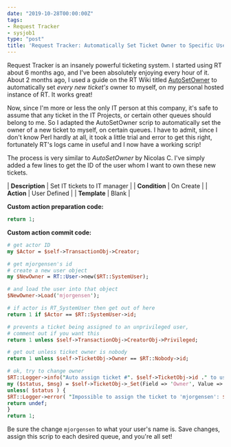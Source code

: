 ```yaml
---
date: "2019-10-28T00:00:00Z"
tags:
- Request Tracker
- sysjob1
type: "post"
title: 'Request Tracker: Automatically Set Ticket Owner to Specific User'
---
```


Request Tracker is an insanely powerful ticketing system. I started
using RT about 6 months ago, and I've been absolutely enjoying every
hour of it. About 2 months ago, I used a guide on the RT Wiki titled
[AutoSetOwner](https://rt-wiki.bestpractical.com/wiki/AutoSetOwner) to
automatically set *every new ticket's* owner to myself, on my personal
hosted instance of RT. It works great!

Now, since I'm more or less the only IT person at this company, it's
safe to assume that any ticket in the IT Projects, or certain other
queues should belong to me. So I adapted the AutoSetOwner scrip to
automatically set the owner of a new ticket to myself, on certain
queues. I have to admit, since I don't know Perl hardly at all, it took
a little trial and error to get this right, fortunately RT's logs came
in useful and I now have a working scrip!

The process is very similar to *AutoSetOwner* by Nicolas C. I've simply
added a few lines to get the ID of the user whom I want to own these new
tickets.

| **Description** | Set IT tickets to IT manager |
| **Condition**   | On Create                    |
| **Action**      | User Defined                 |
| **Template**    | Blank                        |

**Custom action preparation code:**

```perl
return 1;
```

**Custom action commit code:**

```perl
# get actor ID
my $Actor = $self->TransactionObj->Creator;

# get mjorgensen's id
# create a new user object
my $NewOwner = RT::User->new($RT::SystemUser);

# and load the user into that object
$NewOwner->Load('mjorgensen');

# if actor is RT_SystemUser then get out of here
return 1 if $Actor == $RT::SystemUser->id;

# prevents a ticket being assigned to an unprivileged user,
# comment out if you want this
return 1 unless $self->TransactionObj->CreatorObj->Privileged;

# get out unless ticket owner is nobody
return 1 unless $self->TicketObj->Owner == $RT::Nobody->id;

# ok, try to change owner
$RT::Logger->info("Auto assign ticket #". $self->TicketObj->id ." to user #". $NewOwner->id );
my ($status, $msg) = $self->TicketObj->_Set(Field => 'Owner', Value => $NewOwner->id, RecordTransaction => 0);
unless( $status ) {
$RT::Logger->error( "Impossible to assign the ticket to 'mjorgensen': $msg" );
return undef;
}
return 1;
```

Be sure the change `mjorgensen` to what your user's name is. Save
changes, assign this scrip to each desired queue, and you're all
set!
